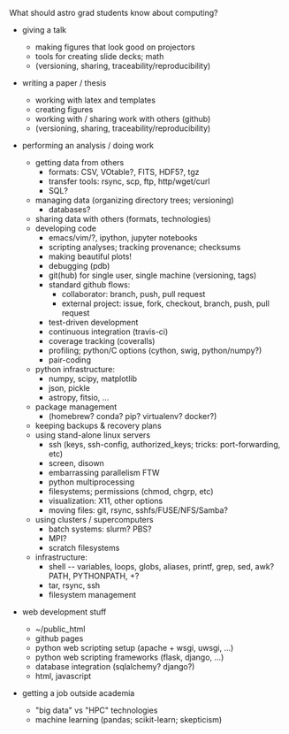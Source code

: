 What should astro grad students know about computing?

* giving a talk
  * making figures that look good on projectors
  * tools for creating slide decks; math
  * (versioning, sharing, traceability/reproducibility)

* writing a paper / thesis
  * working with latex and templates
  * creating figures
  * working with / sharing work with others (github)
  * (versioning, sharing, traceability/reproducibility)

* performing an analysis / doing work
  * getting data from others
     * formats: CSV, VOtable?, FITS, HDF5?, tgz
     * transfer tools: rsync, scp, ftp, http/wget/curl
     * SQL?
  * managing data (organizing directory trees; versioning)
     * databases?
  * sharing data with others (formats, technologies)
  * developing code
     * emacs/vim/?, ipython, jupyter notebooks
     * scripting analyses; tracking provenance; checksums
     * making beautiful plots!
     * debugging (pdb)
     * git(hub) for single user, single machine (versioning, tags)
     * standard github flows:
        * collaborator: branch, push, pull request
        * external project: issue, fork, checkout, branch, push, pull request
     * test-driven development
     * continuous integration (travis-ci)
     * coverage tracking (coveralls)
     * profiling; python/C options (cython, swig, python/numpy?)
     * pair-coding
  * python infrastructure:
     * numpy, scipy, matplotlib
     * json, pickle
     * astropy, fitsio, ...
  * package management
     * (homebrew?  conda?  pip?  virtualenv?  docker?)
  * keeping backups & recovery plans
  * using stand-alone linux servers
     * ssh (keys, ssh-config, authorized_keys; tricks: port-forwarding, etc)
     * screen, disown
     * embarrassing parallelism FTW
     * python multiprocessing
     * filesystems; permissions (chmod, chgrp, etc)
     * visualization: X11, other options
     * moving files: git, rsync, sshfs/FUSE/NFS/Samba?
  * using clusters / supercomputers
     * batch systems: slurm? PBS?
     * MPI?
     * scratch filesystems
  * infrastructure:
     * shell -- variables, loops, globs, aliases, printf, grep, sed, awk?
       PATH, PYTHONPATH, +?
     * tar, rsync, ssh
     * filesystem management

* web development stuff
   * ~/public_html
   * github pages
   * python web scripting setup (apache + wsgi, uwsgi, ...)
   * python web scripting frameworks (flask, django, ...)
   * database integration (sqlalchemy?  django?)
   * html, javascript

* getting a job outside academia
   * "big data" vs "HPC" technologies
   * machine learning (pandas; scikit-learn; skepticism)



